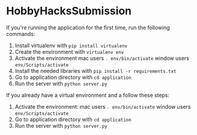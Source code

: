 # HobbyHacksSubmission

If you're running the application for the first time, run the following commands:

1. Install virtualenv with `pip install virtualenv`
2. Create the environment with `virtualenv env`
3. Activate the environment
    mac users `. env/bin/activate`
    window users `env/Scripts/activate`
4. Install the needed libraries with `pip install -r requirements.txt`
5. Go to application directory with `cd application`
6. Run the server with `python server.py`

If you already have a virtual environment and a follow these steps:

1. Activate the environment: 
    mac users `. env/bin/activate`
    window users `env/Scripts/activate`
2. Go to application directory with `cd application`
3. Run the server with `python server.py`